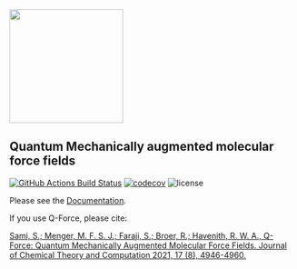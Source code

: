 <img src="https://i.imgur.com/jZG5MNO.jpg" height="200">

## **Q**uantum Mechanically augmented molecular **force** fields
[//]: # (Badges)
[![GitHub Actions Build Status](https://github.com/selimsami/qforce/workflows/CI/badge.svg)](https://github.com/selimsami/qforce/actions?query=workflow%3ACI)
[![codecov](https://codecov.io/gh/selimsami/qforce/branch/master/graph/badge.svg)](https://codecov.io/gh/selimsami/qforce/branch/master)
![license](https://img.shields.io/github/license/selimsami/qforce)

Please see the [Documentation](https://qforce.readthedocs.io/).



If you use Q-Force, please cite:


[Sami, S.; Menger, M. F. S. J.; Faraji, S.; Broer, R.; Havenith, R. W. A., Q-Force: Quantum Mechanically Augmented Molecular Force Fields. Journal of Chemical Theory and Computation 2021, 17 (8), 4946-4960.](https://pubs.acs.org/doi/10.1021/acs.jctc.1c00195)

